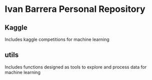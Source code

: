# Ivan Barrera Personal Repository 
## Kaggle
Includes kaggle competitions for machine learning
## utils
Includes functions designed as tools to explore and process data for machine learning
